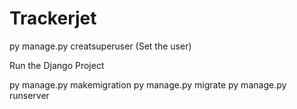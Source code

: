 # Trackerjet

py manage.py creatsuperuser
(Set the user)


Run the Django Project 

py manage.py makemigration
py manage.py migrate
py manage.py runserver
